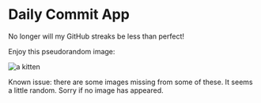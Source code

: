 Daily Commit App
================
No longer will my GitHub streaks be less than perfect!

Enjoy this pseudorandom image:

![a kitten](http://placekitten.com/200/100 "a kitten")

Known issue: there are some images missing from some of these. It seems a little random. Sorry if no image has appeared.